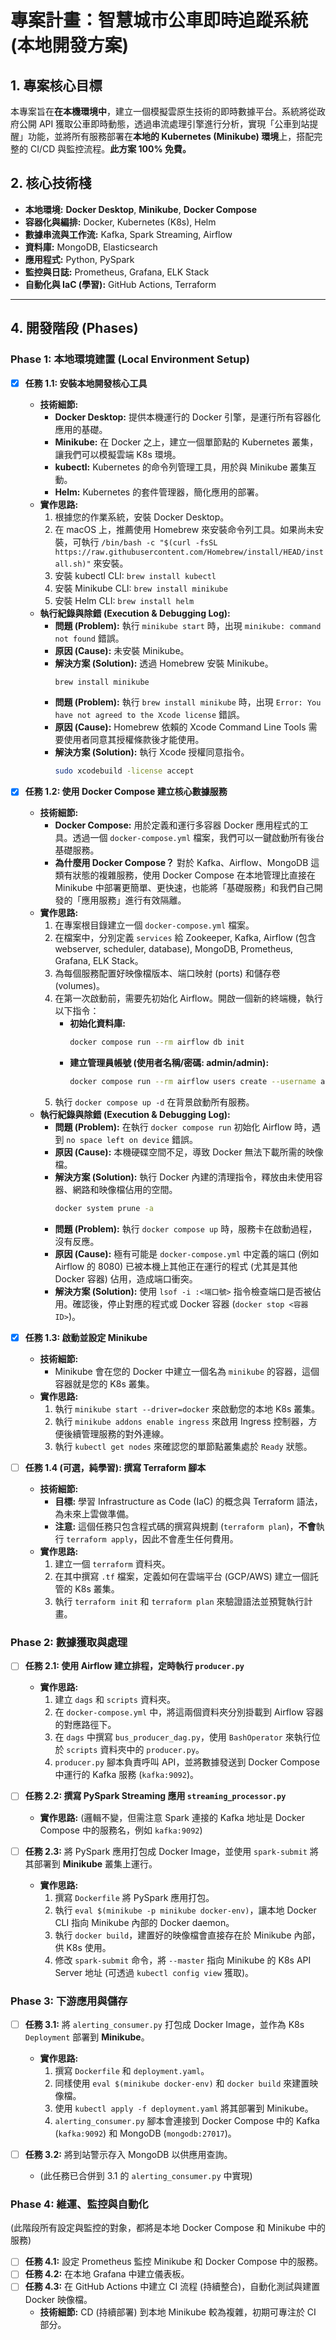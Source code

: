 # 專案計畫：智慧城市公車即時追蹤系統 (本地開發方案)

## 1. 專案核心目標

本專案旨在**在本機環境中**，建立一個模擬雲原生技術的即時數據平台。系統將從政府公開 API 獲取公車即時動態，透過串流處理引擎進行分析，實現「公車到站提醒」功能，並將所有服務部署在**本地的 Kubernetes (Minikube) 環境**上，搭配完整的 CI/CD 與監控流程。**此方案 100% 免費。**

## 2. 核心技術棧

- **本地環境:** **Docker Desktop**, **Minikube**, **Docker Compose**
- **容器化與編排:** Docker, Kubernetes (K8s), Helm
- **數據串流與工作流:** Kafka, Spark Streaming, Airflow
- **資料庫:** MongoDB, Elasticsearch
- **應用程式:** Python, PySpark
- **監控與日誌:** Prometheus, Grafana, ELK Stack
- **自動化與 IaC (學習):** GitHub Actions, Terraform

---

## 4. 開發階段 (Phases)

### Phase 1: 本地環境建置 (Local Environment Setup)

- [x] **任務 1.1: 安裝本地開發核心工具**
    - **技術細節:**
        - **Docker Desktop:** 提供本機運行的 Docker 引擎，是運行所有容器化應用的基礎。
        - **Minikube:** 在 Docker 之上，建立一個單節點的 Kubernetes 叢集，讓我們可以模擬雲端 K8s 環境。
        - **kubectl:** Kubernetes 的命令列管理工具，用於與 Minikube 叢集互動。
        - **Helm:** Kubernetes 的套件管理器，簡化應用的部署。
    - **實作思路:**
        1.  根據您的作業系統，安裝 Docker Desktop。
        2.  在 macOS 上，推薦使用 Homebrew 來安裝命令列工具。如果尚未安裝，可執行 `/bin/bash -c "$(curl -fsSL https://raw.githubusercontent.com/Homebrew/install/HEAD/install.sh)"` 來安裝。
        3.  安裝 kubectl CLI: `brew install kubectl`
        4.  安裝 Minikube CLI: `brew install minikube`
        5.  安裝 Helm CLI: `brew install helm`
    - **執行紀錄與除錯 (Execution & Debugging Log):**
        - **問題 (Problem):** 執行 `minikube start` 時，出現 `minikube: command not found` 錯誤。
        - **原因 (Cause):** 未安裝 Minikube。
        - **解決方案 (Solution):** 透過 Homebrew 安裝 Minikube。
          ```bash
          brew install minikube
          ```
        - **問題 (Problem):** 執行 `brew install minikube` 時，出現 `Error: You have not agreed to the Xcode license` 錯誤。
        - **原因 (Cause):** Homebrew 依賴的 Xcode Command Line Tools 需要使用者同意其授權條款後才能使用。
        - **解決方案 (Solution):** 執行 Xcode 授權同意指令。
          ```bash
          sudo xcodebuild -license accept
          ```

- [x] **任務 1.2: 使用 Docker Compose 建立核心數據服務**
    - **技術細節:**
        - **Docker Compose:** 用於定義和運行多容器 Docker 應用程式的工具。透過一個 `docker-compose.yml` 檔案，我們可以一鍵啟動所有後台基礎服務。
        - **為什麼用 Docker Compose？** 對於 Kafka、Airflow、MongoDB 這類有狀態的複雜服務，使用 Docker Compose 在本地管理比直接在 Minikube 中部署更簡單、更快速，也能將「基礎服務」和我們自己開發的「應用服務」進行有效隔離。
    - **實作思路:**
        1.  在專案根目錄建立一個 `docker-compose.yml` 檔案。
        2.  在檔案中，分別定義 `services` 給 Zookeeper, Kafka, Airflow (包含 webserver, scheduler, database), MongoDB, Prometheus, Grafana, ELK Stack。
        3.  為每個服務配置好映像檔版本、端口映射 (ports) 和儲存卷 (volumes)。
        4.  在第一次啟動前，需要先初始化 Airflow。開啟一個新的終端機，執行以下指令：
            - **初始化資料庫:**
              ```bash
              docker compose run --rm airflow db init
              ```
            - **建立管理員帳號 (使用者名稱/密碼: admin/admin):**
              ```bash
              docker compose run --rm airflow users create --username admin --password admin --firstname Admin --lastname User --role Admin --email admin@example.com
              ```
        5.  執行 `docker compose up -d` 在背景啟動所有服務。
    - **執行紀錄與除錯 (Execution & Debugging Log):**
        - **問題 (Problem):** 在執行 `docker compose run` 初始化 Airflow 時，遇到 `no space left on device` 錯誤。
        - **原因 (Cause):** 本機硬碟空間不足，導致 Docker 無法下載所需的映像檔。
        - **解決方案 (Solution):** 執行 Docker 內建的清理指令，釋放由未使用容器、網路和映像檔佔用的空間。
          ```bash
          docker system prune -a
          ```
        - **問題 (Problem):** 執行 `docker compose up` 時，服務卡在啟動過程，沒有反應。
        - **原因 (Cause):** 極有可能是 `docker-compose.yml` 中定義的端口 (例如 Airflow 的 8080) 已被本機上其他正在運行的程式 (尤其是其他 Docker 容器) 佔用，造成端口衝突。
        - **解決方案 (Solution):** 使用 `lsof -i :<端口號>` 指令檢查端口是否被佔用。確認後，停止對應的程式或 Docker 容器 (`docker stop <容器ID>`)。

- [x] **任務 1.3: 啟動並設定 Minikube**
    - **技術細節:**
        - Minikube 會在您的 Docker 中建立一個名為 `minikube` 的容器，這個容器就是您的 K8s 叢集。
    - **實作思路:**
        1.  執行 `minikube start --driver=docker` 來啟動您的本地 K8s 叢集。
        2.  執行 `minikube addons enable ingress` 來啟用 Ingress 控制器，方便後續管理服務的對外連線。
        3.  執行 `kubectl get nodes` 來確認您的單節點叢集處於 `Ready` 狀態。

- [ ] **任務 1.4 (可選，純學習): 撰寫 Terraform 腳本**
    - **技術細節:**
        - **目標:** 學習 Infrastructure as Code (IaC) 的概念與 Terraform 語法，為未來上雲做準備。
        - **注意:** 這個任務只包含程式碼的撰寫與規劃 (`terraform plan`)，**不會**執行 `terraform apply`，因此不會產生任何費用。
    - **實作思路:**
        1.  建立一個 `terraform` 資料夾。
        2.  在其中撰寫 `.tf` 檔案，定義如何在雲端平台 (GCP/AWS) 建立一個託管的 K8s 叢集。
        3.  執行 `terraform init` 和 `terraform plan` 來驗證語法並預覽執行計畫。

### Phase 2: 數據獲取與處理

- [ ] **任務 2.1: 使用 Airflow 建立排程，定時執行 `producer.py`**
    - **實作思路:**
        1.  建立 `dags` 和 `scripts` 資料夾。
        2.  在 `docker-compose.yml` 中，將這兩個資料夾分別掛載到 Airflow 容器的對應路徑下。
        3.  在 `dags` 中撰寫 `bus_producer_dag.py`，使用 `BashOperator` 來執行位於 `scripts` 資料夾中的 `producer.py`。
        4.  `producer.py` 腳本負責呼叫 API，並將數據發送到 Docker Compose 中運行的 Kafka 服務 (`kafka:9092`)。

- [ ] **任務 2.2: 撰寫 PySpark Streaming 應用 `streaming_processor.py`**
    - **實作思路:** (邏輯不變，但需注意 Spark 連接的 Kafka 地址是 Docker Compose 中的服務名，例如 `kafka:9092`)

- [ ] **任務 2.3:** 將 PySpark 應用打包成 Docker Image，並使用 `spark-submit` 將其部署到 **Minikube** 叢集上運行。
    - **實作思路:**
        1.  撰寫 `Dockerfile` 將 PySpark 應用打包。
        2.  執行 `eval $(minikube -p minikube docker-env)`，讓本地 Docker CLI 指向 Minikube 內部的 Docker daemon。
        3.  執行 `docker build`，建置好的映像檔會直接存在於 Minikube 內部，供 K8s 使用。
        4.  修改 `spark-submit` 命令，將 `--master` 指向 Minikube 的 K8s API Server 地址 (可透過 `kubectl config view` 獲取)。

### Phase 3: 下游應用與儲存

- [ ] **任務 3.1:** 將 `alerting_consumer.py` 打包成 Docker Image，並作為 K8s `Deployment` 部署到 **Minikube**。
    - **實作思路:**
        1.  撰寫 `Dockerfile` 和 `deployment.yaml`。
        2.  同樣使用 `eval $(minikube docker-env)` 和 `docker build` 來建置映像檔。
        3.  使用 `kubectl apply -f deployment.yaml` 將其部署到 Minikube。
        4.  `alerting_consumer.py` 腳本會連接到 Docker Compose 中的 Kafka (`kafka:9092`) 和 MongoDB (`mongodb:27017`)。

- [ ] **任務 3.2:** 將到站警示存入 MongoDB 以供應用查詢。
    - (此任務已合併到 3.1 的 `alerting_consumer.py` 中實現)

### Phase 4: 維運、監控與自動化

(此階段所有設定與監控的對象，都將是本地 Docker Compose 和 Minikube 中的服務)

- [ ] **任務 4.1:** 設定 Prometheus 監控 Minikube 和 Docker Compose 中的服務。
- [ ] **任務 4.2:** 在本地 Grafana 中建立儀表板。
- [ ] **任務 4.3:** 在 GitHub Actions 中建立 CI 流程 (持續整合)，自動化測試與建置 Docker 映像檔。
    - **技術細節:** CD (持續部署) 到本地 Minikube 較為複雜，初期可專注於 CI 部分。
